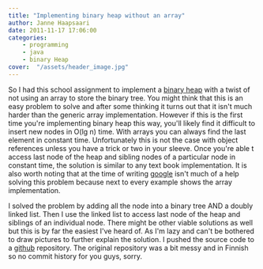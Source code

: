 ```yaml
---
title: "Implementing binary heap without an array"
author: Janne Haapsaari
date: 2011-11-17 17:06:00
categories:
    - programming
    - java
    - binary Heap
cover:  "/assets/header_image.jpg"
---
```


So I had this school assignment to implement a
[binary heap](http://en.wikipedia.org/wiki/Binary_heap) with a twist of not
using an array to store the binary tree. You might think that this is an easy
problem to solve and after some thinking it turns out that it isn't much
harder than the generic array implementation. However if this is the first
time you're implementing binary heap this way, you'll likely find it difficult
to insert new nodes in O(lg n) time. With arrays you can always find the last
element in constant time. Unfortunately this is not the case with object
references unless you have a trick or two in your sleeve. Once you're able t
access last node of the heap and sibling nodes of a particular node in
constant time, the solution is similar to any text book implementation. It is
also worth noting that at the time of writing [google](http://www.google.com)
isn't much of a help solving this problem because next to every example shows
the array implementation.

I solved the problem by adding all the node into a binary tree AND a doubly
linked list. Then I use the linked list to access last node of the heap and
siblings of an individual node. There might be other viable solutions as well
but this is by far the easiest I've heard of. As I'm lazy and can't be
bothered to draw pictures to further explain the solution. I pushed the source
code to a [github](https://github.com/haaja/data_structures) repository. The
original repository was a bit messy and in Finnish so no commit history for
you guys, sorry.
